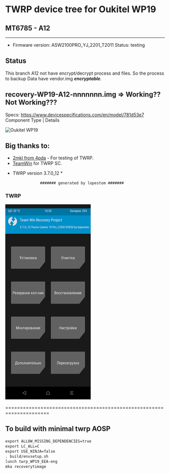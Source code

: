 # TWRP device tree for Oukitel WP19
## MT6785 - A12
---------------
- Firmware version: ASW2100PRO_YJ_2201_T2011
Status: testing

## Status
This branch A12 not have encrypt/decrypt process and files. So the process to backup Data have vendor.img ***encryptable***.

recovery-WP19-A12-nnnnnnn.img => Working?? Not Working???
------------------------------------


Specs: https://www.devicespecifications.com/en/model/781d53e7
Component Type | Details

![Oukitel WP19](https://cdn-files.kimovil.com/default/0004/85/thumb_384707_default_big.jpeg)

## Big thanks to:
- [2mkl from 4pda](https://4pda.to/forum/index.php?showuser=254002) - For testing of TWRP.<br/>
- [TeamWin](https://github.com/TeamWin) for TWRP SC.
* TWRP version 3.7.0_12 *

                  ####### generated by lopestom #######

### TWRP
![TWRP3.7.0_12 - Menu](https://github.com/lopestom/twrp_device_tecno_CI8n/blob/A12_nocrypt/pictures/Screenshot_2022-11-17-13-28-07.png)

===================================================================== 

## To build with minimal twrp AOSP
```
export ALLOW_MISSING_DEPENDENCIES=true
export LC_ALL=C
export USE_NINJA=false
. build/envsetup.sh
lunch twrp_WP19_EEA-eng
mka recoverytimage
```

